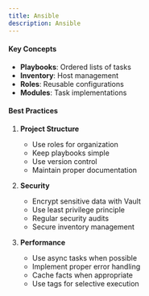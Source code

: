 ```yaml
---
title: Ansible
description: Ansible
---
```


#### Key Concepts
- **Playbooks**: Ordered lists of tasks
- **Inventory**: Host management
- **Roles**: Reusable configurations
- **Modules**: Task implementations

#### Best Practices
1. **Project Structure**
   - Use roles for organization
   - Keep playbooks simple
   - Use version control
   - Maintain proper documentation

2. **Security**
   - Encrypt sensitive data with Vault
   - Use least privilege principle
   - Regular security audits
   - Secure inventory management

3. **Performance**
   - Use async tasks when possible
   - Implement proper error handling
   - Cache facts when appropriate
   - Use tags for selective execution